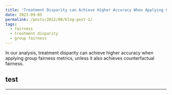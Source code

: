 ```yaml
---
title: 'Treatment Disparity can Achieve Higher Accuracy When Applying Group Fairness Metrics'
date: 2023-09-05
permalink: /posts/2012/08/blog-post-1/
tags:
  - fairness
  - treatment disparity
  - group fairness
---
```


In our analysis, treatment disparity can achieve higher accuracy when applying group fairness metrics, unless it also achieves counterfactual fairness.



## test

------
